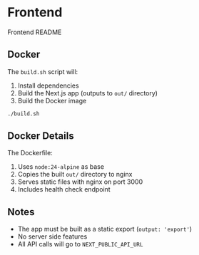 # Frontend 

Frontend README

## Docker

The `build.sh` script will:
1. Install dependencies
2. Build the Next.js app (outputs to `out/` directory)
3. Build the Docker image

```bash
./build.sh
```

## Docker Details

The Dockerfile:
1. Uses `node:24-alpine` as base
2. Copies the built `out/` directory to nginx
3. Serves static files with nginx on port 3000
4. Includes health check endpoint

## Notes

- The app must be built as a static export (`output: 'export'`)
- No server side features
- All API calls will go to `NEXT_PUBLIC_API_URL`

